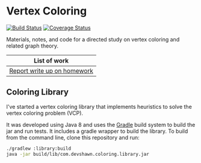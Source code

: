 # Vertex Coloring

[![Build Status](https://travis-ci.org/devshawn/vertex-coloring.svg?branch=master)](https://travis-ci.org/devshawn/vertex-coloring) [![Coverage Status](https://coveralls.io/repos/github/devshawn/vertex-coloring/badge.svg?branch=master)](https://coveralls.io/github/devshawn/vertex-coloring?branch=master)

Materials, notes, and code for a directed study on vertex coloring and related graph theory.

| List of work |
| --- |
| [Report write up on homework](work/work.pdf) |

## Coloring Library

I've started a vertex coloring library that implements heuristics to solve the vertex coloring problem (VCP).

It was developed using Java 8 and uses the [Gradle][gradle] build system to build the jar and run tests. It includes a gradle wrapper to build the library. To build from the command line, clone this repository and run:

```bash
./gradlew :library:build
java -jar build/lib/com.devshawn.coloring.library.jar
```

[gradle]: https://gradle.org/
